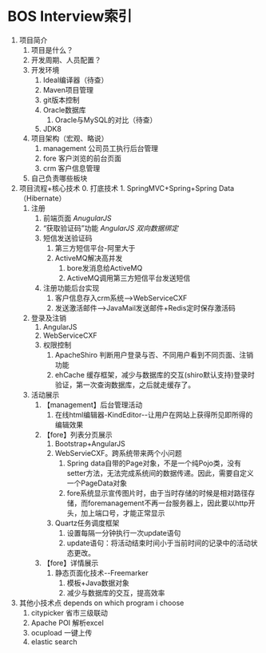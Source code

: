 # BOS Interview索引
1. 项目简介
	1. 项目是什么？
	2. 开发周期、人员配置？
	3. 开发环境
		1. Ideal编译器（待查）
		2. Maven项目管理
		3. git版本控制
		4. Oracle数据库
			1. Oracle与MySQL的对比（待查）
		5. JDK8
	4. 项目架构（宏观、略说）
		1. management 公司员工执行后台管理
		2. fore 客户浏览的前台页面
		3. crm 客户信息管理
	5. 自己负责哪些板块
2. 项目流程+核心技术
	0. 打底技术
		1. SpringMVC+Spring+Spring Data（Hibernate）
	1. 注册
		1. 前端页面 *AnugularJS*
		2. “获取验证码”功能 *AngularJS 双向数据绑定*
		3. 短信发送验证码 
			1. 第三方短信平台-阿里大于
			2. ActiveMQ解决高并发
				1. bore发消息给ActiveMQ
				2. ActiveMQ调用第三方短信平台发送短信
		4. 注册功能后台实现
			1. 客户信息存入crm系统-->WebServiceCXF
			2. 发送激活邮件-->JavaMail发送邮件+Redis定时保存激活码
	2. 登录及注销
		1. AngularJS
		2. WebServiceCXF
		3. 权限控制
			1. ApacheShiro 判断用户登录与否、不同用户看到不同页面、注销功能
			2. ehCache 缓存框架，减少与数据库的交互(shiro默认支持)登录时验证，第一次查询数据库，之后就走缓存了。
	3. 活动展示
		1. 【management】后台管理活动
			1. 在线html编辑器-KindEditor--让用户在网站上获得所见即所得的编辑效果
		2. 【fore】列表分页展示
			1. Bootstrap+AngularJS
			2. WebServieCXF。跨系统带来两个小问题
				1. Spring data自带的Page对象，不是一个纯Pojo类，没有setter方法，无法完成系统间的数据传递。因此，需要自定义一个PageData对象
				2. fore系统显示宣传图片时，由于当时存储的时候是相对路径存储，而foremanagement不再一台服务器上，因此要以http开头，加上端口号，才能正常显示
			3. Quartz任务调度框架
				1. 设置每隔一分钟执行一次update语句
				2. update语句：将活动结束时间小于当前时间的记录中的活动状态更改。
		3. 【fore】详情展示
			1. 静态页面化技术--Freemarker
				1. 模板+Java数据对象
				2. 减少与数据库的交互，提高效率
3. 其他小技术点 depends on which program i choose
	1. citypicker 省市三级联动
	2. Apache POI 解析excel
	3. ocupload 一键上传
	4. elastic search